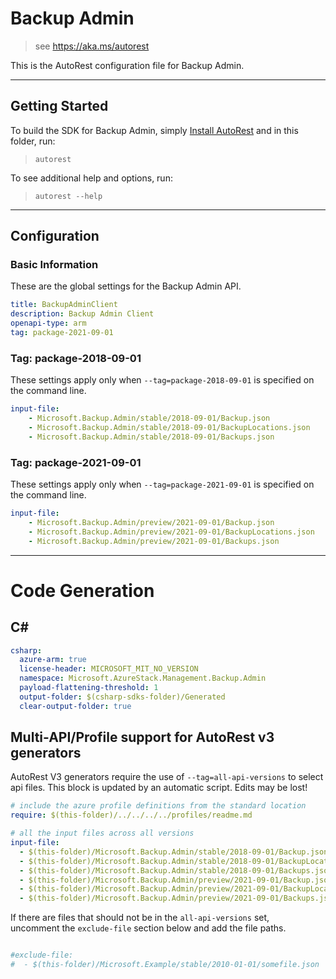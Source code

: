 # Backup Admin

> see https://aka.ms/autorest

This is the AutoRest configuration file for Backup Admin.

---
## Getting Started
To build the SDK for Backup Admin, simply [Install AutoRest](https://aka.ms/autorest/install) and in this folder, run:

> `autorest`

To see additional help and options, run:

> `autorest --help`
---

## Configuration

### Basic Information
These are the global settings for the Backup Admin API.

``` yaml
title: BackupAdminClient
description: Backup Admin Client
openapi-type: arm
tag: package-2021-09-01
```

### Tag: package-2018-09-01

These settings apply only when `--tag=package-2018-09-01` is specified on the command line.

``` yaml $(tag) == 'package-2018-09-01'
input-file:
    - Microsoft.Backup.Admin/stable/2018-09-01/Backup.json
    - Microsoft.Backup.Admin/stable/2018-09-01/BackupLocations.json
    - Microsoft.Backup.Admin/stable/2018-09-01/Backups.json
```

### Tag: package-2021-09-01

These settings apply only when `--tag=package-2021-09-01` is specified on the command line.

``` yaml $(tag) == 'package-2021-09-01'
input-file:
    - Microsoft.Backup.Admin/preview/2021-09-01/Backup.json
    - Microsoft.Backup.Admin/preview/2021-09-01/BackupLocations.json
    - Microsoft.Backup.Admin/preview/2021-09-01/Backups.json
```

---
# Code Generation

## C#

``` yaml $(csharp)
csharp:
  azure-arm: true
  license-header: MICROSOFT_MIT_NO_VERSION
  namespace: Microsoft.AzureStack.Management.Backup.Admin
  payload-flattening-threshold: 1
  output-folder: $(csharp-sdks-folder)/Generated
  clear-output-folder: true
```

## Multi-API/Profile support for AutoRest v3 generators  

AutoRest V3 generators require the use of `--tag=all-api-versions` to select api files. 
This block is updated by an automatic script. Edits may be lost! 

``` yaml $(tag) == 'all-api-versions' /* autogenerated */
# include the azure profile definitions from the standard location
require: $(this-folder)/../../../../profiles/readme.md

# all the input files across all versions
input-file:
  - $(this-folder)/Microsoft.Backup.Admin/stable/2018-09-01/Backup.json
  - $(this-folder)/Microsoft.Backup.Admin/stable/2018-09-01/BackupLocations.json
  - $(this-folder)/Microsoft.Backup.Admin/stable/2018-09-01/Backups.json
  - $(this-folder)/Microsoft.Backup.Admin/preview/2021-09-01/Backup.json
  - $(this-folder)/Microsoft.Backup.Admin/preview/2021-09-01/BackupLocations.json
  - $(this-folder)/Microsoft.Backup.Admin/preview/2021-09-01/Backups.json

``` 
If there are files that should not be in the `all-api-versions` set,  
uncomment the  `exclude-file` section below and add the file paths. 

``` yaml $(tag) == 'all-api-versions'

#exclude-file:  
#  - $(this-folder)/Microsoft.Example/stable/2010-01-01/somefile.json 
```